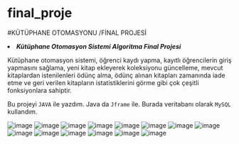 # final_proje

#KÜTÜPHANE OTOMASYONU /FİNAL PROJESİ
<li><b><i>Kütüphane Otomasyon Sistemi Algoritma Final Projesi</i></b></li>


Kütüphane otomasyon sistemi, öğrenci kaydı yapma, kayıtlı öğrencilerin giriş yapmasını sağlama, yeni kitap ekleyerek koleksiyonu güncelleme, mevcut kitaplardan istenilenleri ödünç alma, ödünç alınan kitapları zamanında iade etme ve geri verilen kitapların istatistiklerini görme gibi çok çeşitli fonksiyonlara sahiptir.


Bu projeyi `JAVA` ile yazdım.
Java da `Jframe` ile.
Burada veritabanı olarak `MySQL` kullandım.




![image](https://github.com/nurksbr/final_proje/assets/147191768/7f036cbd-1338-4a22-9857-5ff38ff7e22b)
![image](https://github.com/nurksbr/final_proje/assets/147191768/1e1c221b-30a5-436f-a374-25edc983be1b)
![image](https://github.com/nurksbr/final_proje/assets/147191768/8c99d94d-5ac9-488f-948e-33fdbf1c91d0)
![image](https://github.com/nurksbr/final_proje/assets/147191768/6e79fecf-9488-4722-998d-94c0316c413d)
![image](https://github.com/nurksbr/final_proje/assets/147191768/f6fa8e85-8530-4f91-88af-88b5b05f5052)
![image](https://github.com/nurksbr/final_proje/assets/147191768/7c1ca19a-0239-4de1-964e-a27f6698e173)
![image](https://github.com/nurksbr/final_proje/assets/147191768/8cca52a1-e809-4260-bf23-9dc07b290951)
![image](https://github.com/nurksbr/final_proje/assets/147191768/ee0e0b6b-61d4-4ab8-9d27-7cb0b07c5e3c)
![image](https://github.com/nurksbr/final_proje/assets/147191768/80090566-4980-4211-bcc6-91661bba921c)
![image](https://github.com/nurksbr/final_proje/assets/147191768/94d7e103-ae9b-4858-b4fe-6ebbf30a1fe6)
![image](https://github.com/nurksbr/final_proje/assets/147191768/810e1d5f-7537-4267-a164-036c74a7f42c)
![image](https://github.com/nurksbr/final_proje/assets/147191768/3026a8fc-eac1-4b2a-a0db-a6e55444bb8b)
![image](https://github.com/nurksbr/final_proje/assets/147191768/5b7c96bd-ed14-4840-9a52-00e95e8d4520)
![image](https://github.com/nurksbr/final_proje/assets/147191768/6ebd34a4-0611-4a61-835c-84d2a733da3d)
